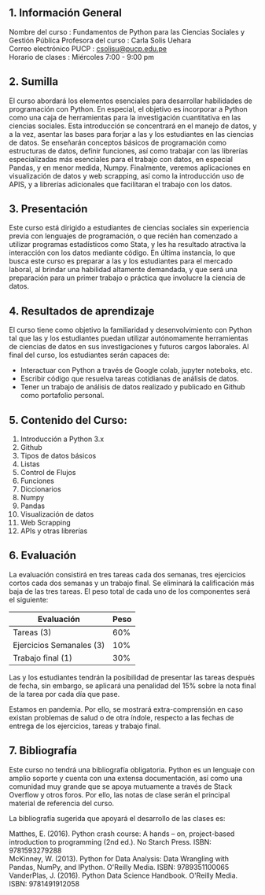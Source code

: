 ## 1.	Información General

Nombre del curso		: Fundamentos de Python para las Ciencias Sociales  y Gestión Pública
Profesora del curso		: Carla Solis Uehara  
Correo electrónico PUCP	: csolisu@pucp.edu.pe  
Horario de clases		: Miércoles 7:00 - 9:00 pm


## 2.	Sumilla 
El curso abordará los elementos esenciales para desarrollar habilidades de programación con Python. En especial, el objetivo es incorporar a Python como una caja de herramientas para la investigación cuantitativa en las ciencias sociales. Esta introducción se concentrará en el manejo de datos, y a la vez, asentar las bases para forjar a las y los estudiantes en las ciencias de datos. Se enseñarán conceptos básicos de programación como estructuras de datos, definir funciones, así como trabajar con las librerías especializadas más esenciales para el trabajo con datos, en especial Pandas, y en menor medida, Numpy. Finalmente, veremos aplicaciones en visualización de datos y web scrapping, así como la introducción uso de APIS, y a librerías adicionales que facilitaran el trabajo con los datos.  

## 3.	Presentación 

Este curso está dirigido a estudiantes de ciencias sociales sin experiencia previa con lenguajes de programación, o que recién han comenzado a utilizar programas estadísticos como Stata, y les ha resultado atractiva la interacción con los datos mediante código. En última instancia, lo que busca este curso es preparar a las y los estudiantes para el mercado laboral, al brindar una habilidad altamente demandada, y que será una preparación para un primer trabajo o práctica que involucre la ciencia de datos.

##  4.	Resultados de aprendizaje

El curso tiene como objetivo la familiaridad y desenvolvimiento con Python tal que las y los estudiantes puedan utilizar autónomamente herramientas de ciencias de datos en sus investigaciones y futuros cargos laborales. Al final del curso, los estudiantes serán capaces de:
-	Interactuar con Python a través de Google colab, jupyter noteboks, etc. 
-	Escribir código que resuelva tareas cotidianas de análisis de datos.
-	Tener un trabajo de análisis de datos realizado y publicado en Github como portafolio personal.

## 5.	Contenido del Curso: 

1.	Introducción a Python 3.x 
2.	Github
3.	Tipos de datos básicos
4.	Listas 
5.	Control de Flujos 
6.	Funciones
7.	Diccionarios 
8.	Numpy
9.	Pandas
10.	Visualización de datos
11.	Web Scrapping
12.	APIs y otras librerías


## 6.	Evaluación
La evaluación consistirá en tres tareas cada dos semanas, tres ejercicios cortos cada dos semanas y un trabajo final. Se eliminará la calificación más baja de las tres tareas. El peso total de cada uno de los componentes será el siguiente:

|Evaluación| Peso|
| ----------- | ----------- |
|Tareas (3)|     60%  |
|Ejercicios Semanales (3)|		10%  |
|Trabajo final (1)	|	 	30% |


Las y los estudiantes tendrán la posibilidad de presentar las tareas después de fecha, sin embargo, se aplicará una penalidad del 15% sobre la nota final de la tarea por cada día que pase.

Estamos en pandemia. Por ello, se mostrará extra-comprensión en caso existan problemas de salud o de otra índole, respecto a las fechas de entrega de los ejercicios, tareas y trabajo final. 

## 7.	Bibliografía

Este curso no tendrá una bibliografía obligatoria. Python es un lenguaje con amplio soporte y cuenta con una extensa documentación, así como una comunidad muy grande que se apoya mutuamente a través de Stack Overflow y otros foros. Por ello, las notas de clase serán el principal material de referencia del curso. 

La bibliografía sugerida que apoyará el desarrollo de las clases es:

Matthes, E. (2016). Python crash course: A hands – on, project-based introduction to programming (2nd ed.). No Starch Press. ISBN: 9781593279288  
McKinney, W. (2013). Python for Data Analysis: Data Wrangling with Pandas, NumPy, and IPython. O'Reilly Media. ISBN: 9789351100065  
VanderPlas, J. (2016). Python Data Science Handbook. O'Reilly Media. ISBN: 9781491912058


